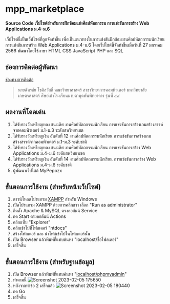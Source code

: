 # mpp_marketplace
**Source Code เว็ปไซต์สำหรับการฝึกซ้อมแข่งศิลปหัตถกรรม การแข่งขันการสร้าง Web Applications ม.4-ม.6**

เว็ปไซต์นี้เป็นเว็ปไซต์ที่ถูกจัดทำขึ้น เพื่อเป็นแนวทางในการแข่งขันฝึกซ้อมงานศิลปหัตถกรรมนักเรียน การแข่งขันการสร้าง Web Applications ม.4-ม.6 
โดยเว็ปไซต์นี้จัดทำขึ้นเมื่อวันที่ 27 มกราคม 2566 พัฒนาโดยใช้ภาษา HTML CSS JavaScript PHP และ SQL

## ช่องการติดต่อผู้พัฒนา
[ช่องทางการติดต่อ](https://linktr.ee/pepozx)
> นายฉัตรชัย โชติสวัสดิ์
> คณะวิทยาศาสตร์ สาขาวิทยาการคอมพิวเตอร์ มหาวิทยาลัยเกษตรศาสตร์
> ศิษย์เก่าโรงเรียนมาบตาพุดพันพิทยาคาร รุ่นที่ ๔๔

## ผลงานที่โดดเด่น
1. ได้รับรางวัลเหรียญทอง ชนะเลิศ งานศิลปหัตถกรรมนักเรียน การแข่งขันการสร้างเกมสร้างสรรค์จากคอมพิวเตอร์ ม.1-ม.3 ระดับสหวิทยาเขต
2. ได้รับรางวัลเหรียญเงิน อันดับที่ 12 งานศิลปหัตถกรรมนักเรียน การแข่งขันการสร้างเกมสร้างสรรค์จากคอมพิวเตอร์ ม.1-ม.3 ระดับชาติ
3. ได้รับรางวัลเหรียญทอง ชนะเลิศ งานศิลปหัตถกรรมนักเรียน การแข่งขันการสร้าง Web Applications ม.4-ม.6 ระดับสหวิทยาเขต
4. ได้รับรางวัลเหรียญเงิน อันดับที่ 14 งานศิลปหัตถกรรมนักเรียน การแข่งขันการสร้าง Web Applications ม.4-ม.6 ระดับชาติ
5. ผู้พัฒนาเว็ปไซต์ MyPepozx

## ขั้นตอนการใช้งาน (สำหรับหน้าเว็ปไซต์)
1. ดาวน์โหลดโปรแกรม [XAMPP](https://www.apachefriends.org/download.html) สำหรับ Windows
2. เปิดโปรแกรม XAMPP ด้วยการคลิกขวา เลือก "Run as administrator"
3. ติดตั้ง Apache & MySQL ตรงคอลัมน์ Service
5. กด Start ตรงคอลัมน์ Actions
6. คลิกแท็บ "Explorer"
7. คลิกเข้าไปที่โฟลเดอร์ "htdocs"
8. สร้างโฟลเดอร์ และ นำไฟล์เข้าไปในโฟลเดอร์นั้น
9. เปิด Browser แล้วพิมพ์ที่แทบค้นหา "localhost/ชื่อโฟลเดอร์"
10. เสร็จสิ้น

## ขั้นตอนการใช้งาน (สำหรับฐานข้อมูล)
1. เปิด Browser แล้วพิมพ์ที่แทบค้นหา "[localhost/phpmyadmin](http://localhost/phpmyadmin)"
2. ทำตามนี้
![Screenshot 2023-02-05 175650](https://user-images.githubusercontent.com/81527409/216815175-efaa9a43-0cf7-4b30-8ff2-bf2bf2d71a7c.jpg)
3. หลังจากทำข้อ 2 เสร็จแล้ว
![Screenshot 2023-02-05 180440](https://user-images.githubusercontent.com/81527409/216815408-e5521be6-c29a-4cc5-aef2-3f894dd3aab2.jpg)
4. กด Go
5. เสร็จสิ้น
